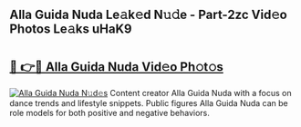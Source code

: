 ## Alla Guida Nuda Le𝚊k𝚎d N𝚞𝚍e - Part-2zc Vid𝚎o Photos Le𝚊ks uHaK9

# <h2><a href="http://fbbuhav.evod.top/?m=Alla+Guida+Nuda">🔗 👉🔴 Alla Guida Nuda Vid𝚎o Ph𝚘t𝚘s</a></h2>

[![Alla Guida Nuda N𝚞d𝚎s](https://i.imgur.com/8V9OHl7.gif)](http://fbbuhav.evod.top/?m=Alla+Guida+Nuda)
Content creator Alla Guida Nuda with a focus on dance trends and lifestyle snippets. Public figures Alla Guida Nuda can be role models for both positive and negative behaviors. 
